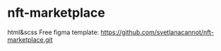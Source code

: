 # nft-marketplace
html&amp;scss
Free figma template: https://github.com/svetlanacannot/nft-marketplace.git
